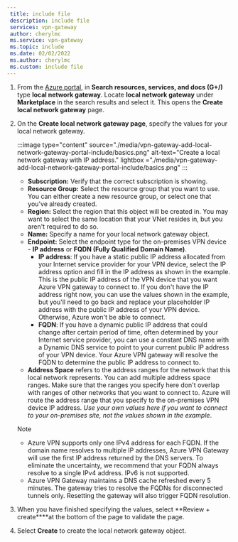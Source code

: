 ```yaml
---
 title: include file
 description: include file
 services: vpn-gateway
 author: cherylmc
 ms.service: vpn-gateway
 ms.topic: include
 ms.date: 02/02/2022
 ms.author: cherylmc
 ms.custom: include file
---
```

1. From the [Azure portal](https://portal.azure.com), in **Search resources, services, and docs (G+/)** type **local network gateway**. Locate **local network gateway** under **Marketplace** in the search results and select it. This opens the **Create local network gateway** page.
1. On the **Create local network gateway page**, specify the values for your local network gateway.

   :::image type="content" source="./media/vpn-gateway-add-local-network-gateway-portal-include/basics.png" alt-text="Create a local network gateway with IP address." lightbox ="./media/vpn-gateway-add-local-network-gateway-portal-include/basics.png" :::

   * **Subscription:** Verify that the correct subscription is showing.
   * **Resource Group:** Select the resource group that you want to use. You can either create a new resource group, or select one that you've already created.
   * **Region:** Select the region that this object will be created in. You may want to select the same location that your VNet resides in, but you aren't required to do so.
   * **Name:** Specify a name for your local network gateway object.
   * **Endpoint:** Select the endpoint type for the on-premises VPN device - **IP address** or **FQDN (Fully Qualified Domain Name)**.
      * **IP address**: If you have a static public IP address allocated from your Internet service provider for your VPN device, select the IP address option and fill in the IP address as shown in the example. This is the public IP address of the VPN device that you want Azure VPN gateway to connect to. If you don't have the IP address right now, you can use the values shown in the example, but you'll need to go back and replace your placeholder IP address with the public IP address of your VPN device. Otherwise, Azure won't be able to connect.
      * **FQDN**: If you have a dynamic public IP address that could change after certain period of time, often determined by your Internet service provider, you can use a constant DNS name with a Dynamic DNS service to point to your current public IP address of your VPN device. Your Azure VPN gateway will resolve the FQDN to determine the public IP address to connect to. 
   * **Address Space** refers to the address ranges for the network that this local network represents. You can add multiple address space ranges. Make sure that the ranges you specify here don't overlap with ranges of other networks that you want to connect to. Azure will route the address range that you specify to the on-premises VPN device IP address. *Use your own values here if you want to connect to your on-premises site, not the values shown in the example*.

   > [!NOTE]
   >
   > * Azure VPN supports only one IPv4 address for each FQDN. If the domain name resolves to multiple IP addresses, Azure VPN Gateway will use the first IP address returned by the DNS servers. To eliminate the uncertainty, we recommend that your FQDN always resolve to a single IPv4 address. IPv6 is not supported.
   > * Azure VPN Gateway maintains a DNS cache refreshed every 5 minutes. The gateway tries to resolve the FQDNs for disconnected tunnels only. Resetting the gateway will also trigger FQDN resolution.
   >

1. When you have finished specifying the values, select **Review + create****at the bottom of the page to validate the page.
1. Select **Create** to create the local network gateway object.
